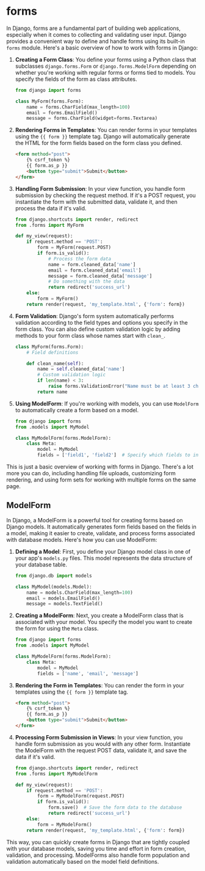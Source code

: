 # forms

In Django, forms are a fundamental part of building web applications, especially when it comes to collecting and validating user input. Django provides a convenient way to define and handle forms using its built-in `forms` module. Here's a basic overview of how to work with forms in Django:

1. **Creating a Form Class**: You define your forms using a Python class that subclasses `django.forms.Form` or `django.forms.ModelForm` depending on whether you're working with regular forms or forms tied to models. You specify the fields of the form as class attributes.

   ```python
   from django import forms

   class MyForm(forms.Form):
       name = forms.CharField(max_length=100)
       email = forms.EmailField()
       message = forms.CharField(widget=forms.Textarea)
   ```

2. **Rendering Forms in Templates**: You can render forms in your templates using the `{{ form }}` template tag. Django will automatically generate the HTML for the form fields based on the form class you defined.

   ```html
   <form method="post">
       {% csrf_token %}
       {{ form.as_p }}
       <button type="submit">Submit</button>
   </form>
   ```

3. **Handling Form Submission**: In your view function, you handle form submission by checking the request method. If it's a POST request, you instantiate the form with the submitted data, validate it, and then process the data if it's valid.

   ```python
   from django.shortcuts import render, redirect
   from .forms import MyForm

   def my_view(request):
       if request.method == 'POST':
           form = MyForm(request.POST)
           if form.is_valid():
               # Process the form data
               name = form.cleaned_data['name']
               email = form.cleaned_data['email']
               message = form.cleaned_data['message']
               # Do something with the data
               return redirect('success_url')
       else:
           form = MyForm()
       return render(request, 'my_template.html', {'form': form})
   ```

4. **Form Validation**: Django's form system automatically performs validation according to the field types and options you specify in the form class. You can also define custom validation logic by adding methods to your form class whose names start with `clean_`.

   ```python
   class MyForm(forms.Form):
       # Field definitions

       def clean_name(self):
           name = self.cleaned_data['name']
           # Custom validation logic
           if len(name) < 3:
               raise forms.ValidationError("Name must be at least 3 characters long.")
           return name
   ```

5. **Using ModelForm**: If you're working with models, you can use `ModelForm` to automatically create a form based on a model.

   ```python
   from django import forms
   from .models import MyModel

   class MyModelForm(forms.ModelForm):
       class Meta:
           model = MyModel
           fields = ['field1', 'field2']  # Specify which fields to include in the form
   ```

This is just a basic overview of working with forms in Django. There's a lot more you can do, including handling file uploads, customizing form rendering, and using form sets for working with multiple forms on the same page.

## ModelForm

In Django, a ModelForm is a powerful tool for creating forms based on Django models. It automatically generates form fields based on the fields in a model, making it easier to create, validate, and process forms associated with database models. Here's how you can use ModelForm:

1. **Defining a Model**: First, you define your Django model class in one of your app's `models.py` files. This model represents the data structure of your database table.

    ```python
    from django.db import models

    class MyModel(models.Model):
        name = models.CharField(max_length=100)
        email = models.EmailField()
        message = models.TextField()
    ```

2. **Creating a ModelForm**: Next, you create a ModelForm class that is associated with your model. You specify the model you want to create the form for using the `Meta` class.

    ```python
    from django import forms
    from .models import MyModel

    class MyModelForm(forms.ModelForm):
        class Meta:
            model = MyModel
            fields = ['name', 'email', 'message']
    ```

3. **Rendering the Form in Templates**: You can render the form in your templates using the `{{ form }}` template tag.

    ```html
    <form method="post">
        {% csrf_token %}
        {{ form.as_p }}
        <button type="submit">Submit</button>
    </form>
    ```

4. **Processing Form Submission in Views**: In your view function, you handle form submission as you would with any other form. Instantiate the ModelForm with the request POST data, validate it, and save the data if it's valid.

    ```python
    from django.shortcuts import render, redirect
    from .forms import MyModelForm

    def my_view(request):
        if request.method == 'POST':
            form = MyModelForm(request.POST)
            if form.is_valid():
                form.save()  # Save the form data to the database
                return redirect('success_url')
        else:
            form = MyModelForm()
        return render(request, 'my_template.html', {'form': form})
    ```

This way, you can quickly create forms in Django that are tightly coupled with your database models, saving you time and effort in form creation, validation, and processing. ModelForms also handle form population and validation automatically based on the model field definitions.
